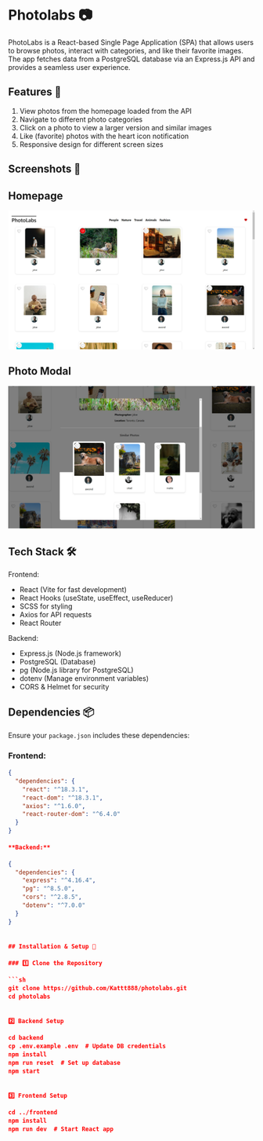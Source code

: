 # Photolabs 📷

PhotoLabs is a React-based Single Page Application (SPA) that allows users to browse photos, interact with categories, and like their favorite images. The app fetches data from a PostgreSQL database via an Express.js API and provides a seamless user experience.

## Features 🚀

1. View photos from the homepage loaded from the API
2. Navigate to different photo categories
3. Click on a photo to view a larger version and similar images
4. Like (favorite) photos with the heart icon notification
5. Responsive design for different screen sizes

## Screenshots 📸

## Homepage
![Homepage](./docs/Home%20Page%20Img.png)

## Photo Modal
![Photo Modal](./docs/The%20photo%20modal%20img.png)

## Tech Stack 🛠️

Frontend:

- React (Vite for fast development)
- React Hooks (useState, useEffect, useReducer)
- SCSS for styling
- Axios for API requests
- React Router

Backend:

- Express.js (Node.js framework)
- PostgreSQL (Database)
- pg (Node.js library for PostgreSQL)
- dotenv (Manage environment variables)
- CORS & Helmet for security

## Dependencies 📦

Ensure your `package.json` includes these dependencies:

### **Frontend:**
```json
{
  "dependencies": {
    "react": "^18.3.1",
    "react-dom": "^18.3.1",
    "axios": "^1.6.0",
    "react-router-dom": "^6.4.0"
  }
}

**Backend:**

{
  "dependencies": {
    "express": "^4.16.4",
    "pg": "^8.5.0",
    "cors": "^2.8.5",
    "dotenv": "^7.0.0"
  }
}


## Installation & Setup 📝

### 1️⃣ Clone the Repository

```sh
git clone https://github.com/Kattt888/photolabs.git
cd photolabs


2️⃣ Backend Setup

cd backend
cp .env.example .env  # Update DB credentials
npm install
npm run reset  # Set up database
npm start


3️⃣ Frontend Setup

cd ../frontend
npm install
npm run dev  # Start React app


